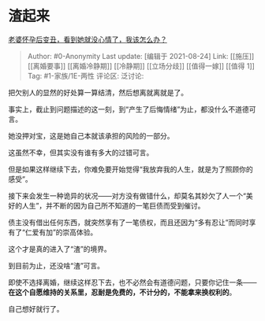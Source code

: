 # 渣起来
[老婆怀孕后变丑，看到她就没心情了，我该怎么办？](https://www.zhihu.com/question/427961642/answer/2081371302)

> Author: #0-Anonymity
> Last update: [编辑于 2021-08-24]
> Link: [[施压]] [[离婚要事]] [[离婚冷静期]] [[冷静期]] [[立场分歧]] [[值得一嫁]] [[值得 1]]
> Tag: #1-家族/1E-两性
> 评论区:
> 泛讨论:

把欠别人的显然的好处算一算结清，然后想离就离就是了。

事实上，截止到问题描述的这一刻，到“产生了后悔情绪”为止，都没什么不道德可言。

她没押对宝，这是她自己本就该承担的风险的一部分。

这虽然不幸，但其实没有谁有多大的过错可言。

但是如果这样继续下去，你难免要开始觉得“我放弃我的人生，就是为了照顾你的感受”。

接下来会发生一种诡异的状况——对方没有做错什么，却莫名其妙欠了人一个“美好的人生”，并不断的因为自己所不知道的一笔巨债而受到催讨。

债主没有借出任何东西，就突然享有了一笔债权，而且还因为“多有忍让”而同时享有了“仁爱有加”的崇高体验。

这个才是真的进入了“渣”的境界。

到目前为止，还没啥“渣”可言。

即使不选择离婚，继续这样忍下去，也不必然会有道德问题，只要你记住一条——**在这个自愿维持的关系里，忍耐是免费的，不计分的，不能拿来换权利的**。

自己想好就行了。
